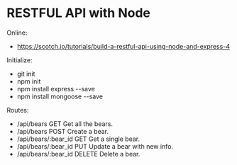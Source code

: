 # RESTFUL API with Node

Online:
- https://scotch.io/tutorials/build-a-restful-api-using-node-and-express-4

Initialize:
- git init
- npm init
- npm install express --save
- npm install mongoose --save

Routes:
- /api/bears            GET     Get all the bears.
- /api/bears            POST	Create a bear.
- /api/bears/:bear_id   GET     Get a single bear.
- /api/bears/:bear_id   PUT     Update a bear with new info.
- /api/bears/:bear_id   DELETE	Delete a bear.